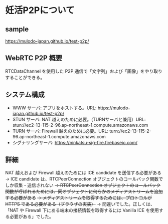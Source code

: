 # 妊活P2Pについて

## sample
https://mulodo-japan.github.io/test-p2p/

## WebRTC P2P 概要
RTCDataChannel を使用した P2P 通信で「文字列」および「画像」をやり取りすることができる。

## システム構成
- WWW サーバ: アプリをホストする。URL: https://mulodo-japan.github.io/test-p2p/
- STUN サーバ: NAT 越えのために必要。(TURNサーバと兼用）URL: stun://ec2-13-115-2-96.ap-northeast-1.compute.amazonaws.com
- TURN サーバ: Firewall 越えのために必要。URL: turn://ec2-13-115-2-96.ap-northeast-1.compute.amazonaws.com
- シグナリングサーバ: https://ninkatsu-sig-fire.firebaseio.com/

## 詳細
NAT 越えおよび Firewall 越えのためには ICE candidate を送信する必要がある
-> ICE candidate は、RTCPeerConnection オブジェクトのコールバック関数でしか収集・送信されない
<strike>-> RTCPeerConnection オブジェクトのコールバック関数が呼ばれるためには、同オブジェクトに何らかのメディアストリームを追加する必要がある</strike>
<strike>-> メディアストリームを取得するためには、プロトコルが HTTPS である必要がある（ブラウザの実装）</strike>
-> 間違いでした。正しくは、「NAT や Firewall 下にある端末の接続情報を取得するには Vanilla ICE を使用する必要がある」でした。

